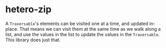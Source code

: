 # hetero-zip

A `Traversable`'s elements can be visited one at a time, and updated in-place.
That means we can visit them at the same time as we walk along a list, and use
the values in the list to update the values in the `Traversable`. This library
does just that.
